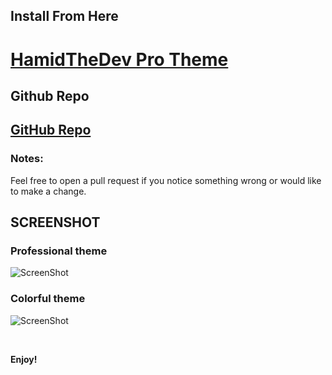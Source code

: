 ## Install From Here
# [HamidTheDev Pro Theme](https://marketplace.visualstudio.com/items?itemName=HamidTheDev.hamidthedev)

## Github Repo
## [GitHub Repo](https://github.com/HamidTheDev/Vscode-Theme-Development) 

### Notes:

Feel free to open a pull request if you notice something wrong or would like to make a change.


## SCREENSHOT

### Professional theme

![ScreenShot](https://raw.githubusercontent.com/HamidTheDev/Vscode-Theme-Development/main/images/professional.png)

### Colorful theme

![ScreenShot](https://raw.githubusercontent.com/HamidTheDev/Vscode-Theme-Development/main/images/colorful.png)

<br>

**Enjoy!**
